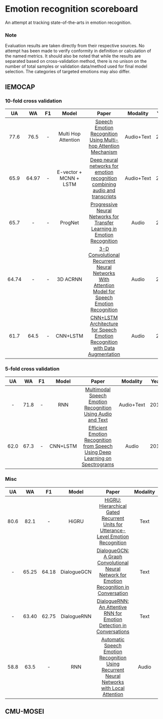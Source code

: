 # Emotion recognition scoreboard
An attempt at tracking state-of-the-arts in emotion recognition. 

### Note
Evaluation results are taken directly from their respective sources.
No attempt has been made to verify conformity in definition or calculation of the named metrics. 
It should also be noted that while the results are separated based on cross-validation method, there is no unison on the number of total samples or validation data/method used for final model selection.
The categories of targeted emotions may also differ. 

## IEMOCAP
### 10-fold cross validation
| UA | WA | F1 | Model | Paper | Modality | Year | Code |  Notes   |
| :-: | :-: | :-: | :-:  | :-: | :-:  | :-:  | :-:  | :-: |
| 77.6 | 76.5 | - | Multi Hop Attention | [Speech Emotion Recognition Using Multi-hop Attention Mechanism](https://ieeexplore.ieee.org/abstract/document/8683483) | Audio+Text | 2019 | - | - |
| 65.9 | 64.97 | - | E-vector + MCNN + LSTM | [Deep neural networks for emotion recognition combining audio and transcripts](https://arxiv.org/pdf/1911.00432.pdf) | Audio+Text | 2019 | - | - |
| 65.7 | - | - | ProgNet | [Progressive Neural Networks for Transfer Learning in Emotion Recognition](https://arxiv.org/pdf/1706.03256.pdf) | Audio | 2017 | - | - |
| 64.74 | - | - | 3D ACRNN | [3-D Convolutional Recurrent Neural Networks With Attention Model for Speech Emotion Recognition](https://ieeexplore.ieee.org/document/8421023) | Audio | 2018 | [GitHub](https://github.com/xuanjihe/speech-emotion-recognition) | - |
| 61.7 | 64.5 | - | CNN+LSTM | [CNN+LSTM Architecture for Speech Emotion Recognition with Data Augmentation](https://arxiv.org/pdf/1802.05630v2.pdf) | Audio | 2019 | - | - |

### 5-fold cross validation
| UA | WA | F1 | Model | Paper | Modality | Year | Code |  Notes   |
| :-: | :-: | :-: | :-:  | :-: | :-:  | :-:  | :-:  | :-: |
|  - |  71.8 | - | RNN | [Multimodal Speech Emotion Recognition Using Audio and Text](https://ieeexplore.ieee.org/stamp/stamp.jsp?arnumber=8639583) | Audio+Text | 2018 | [GitHub](https://github.com/david-yoon/multimodal-speech-emotion) | - |
|   62.0 |  67.3 | - | CNN+LSTM | [Efficient Emotion Recognition from Speech Using Deep Learning on Spectrograms](https://www.isca-speech.org/archive/Interspeech_2017/pdfs/0200.PDF) | Audio | 2017 | - | - |

### Misc
| UA | WA | F1 | Model | Paper | Modality | Year | Code |  Notes   |
| :-: | :-: | :-: | :-:  | :-: | :-:  | :-:  | :-:  | :-: |
|   80.6 |  82.1 | - | HiGRU | [HiGRU: Hierarchical Gated Recurrent Units for Utterance-Level Emotion Recognition](https://www.aclweb.org/anthology/N19-1037.pdf) | Text | 2019 | [GitHub](https://github.com/wxjiao/HiGRUs) | - |
|   - |  65.25 | 64.18 | DialogueGCN | [DialogueGCN: A Graph Convolutional Neural Network for Emotion Recognition in Conversation](https://arxiv.org/pdf/1908.11540.pdf) | Text | 2019 | [GitHub](https://github.com/SenticNet/conv-emotion) | - |
|   - |  63.40 | 62.75 | DialogueRNN | [DialogueRNN: An Attentive RNN for Emotion Detection in Conversations](https://www.aaai.org/ojs/index.php/AAAI/article/view/4657/4535) | Text | 2019 | [GitHub](https://github.com/SenticNet/conv-emotion/tree/master/DialogueRNN) | - |
|   58.8 |  63.5 | - | RNN | [Automatic Speech Emotion Recognition Using Recurrent Neural Networks with Local Attention](https://ieeexplore.ieee.org/stamp/stamp.jsp?tp=&arnumber=7952552) | Audio | 2017 | - | - |


## CMU-MOSEI



